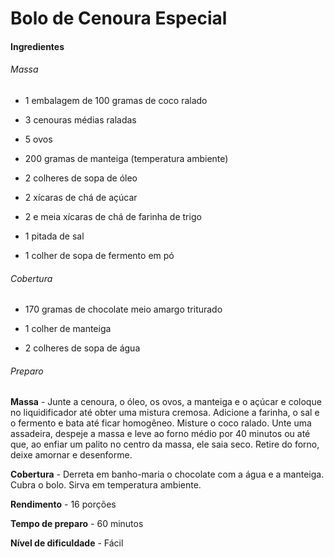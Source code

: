 # Bolo de Cenoura Especial

#### Ingredientes

###### Massa

- 1 embalagem de 100 gramas de coco ralado

- 3 cenouras médias raladas

- 5 ovos

- 200 gramas de manteiga (temperatura ambiente)

- 2 colheres de sopa de óleo

- 2 xícaras de chá de açúcar

- 2 e meia xícaras de chá de farinha de trigo

- 1 pitada de sal

- 1 colher de sopa de fermento em pó

###### Cobertura

- 170 gramas de chocolate meio amargo triturado

- 1 colher de manteiga

- 2 colheres de sopa de água

###### Preparo

**Massa** - Junte a cenoura, o óleo, os ovos, a manteiga e o açúcar e coloque no liquidificador até obter uma mistura cremosa. Adicione a farinha, o sal e o fermento e bata até ficar homogêneo. Misture o coco ralado. Unte uma assadeira, despeje a massa e leve ao forno médio por 40 minutos ou até que, ao enfiar um palito no centro da massa, ele saia seco. Retire do forno, deixe amornar e desenforme.

**Cobertura** - Derreta em banho-maria o chocolate com a água e a manteiga. Cubra o bolo. Sirva em temperatura ambiente.

**Rendimento** - 16 porções

**Tempo de preparo** - 60 minutos

**Nível de dificuldade** - Fácil
